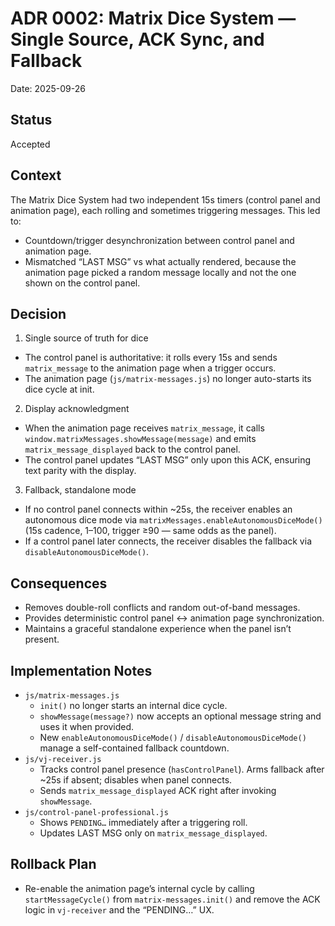 # ADR 0002: Matrix Dice System — Single Source, ACK Sync, and Fallback

Date: 2025-09-26

## Status
Accepted

## Context
The Matrix Dice System had two independent 15s timers (control panel and animation page), each rolling and sometimes triggering messages. This led to:
- Countdown/trigger desynchronization between control panel and animation page.
- Mismatched “LAST MSG” vs what actually rendered, because the animation page picked a random message locally and not the one shown on the control panel.

## Decision
1) Single source of truth for dice
- The control panel is authoritative: it rolls every 15s and sends `matrix_message` to the animation page when a trigger occurs.
- The animation page (`js/matrix-messages.js`) no longer auto-starts its dice cycle at init.

2) Display acknowledgment
- When the animation page receives `matrix_message`, it calls `window.matrixMessages.showMessage(message)` and emits `matrix_message_displayed` back to the control panel.
- The control panel updates “LAST MSG” only upon this ACK, ensuring text parity with the display.

3) Fallback, standalone mode
- If no control panel connects within ~25s, the receiver enables an autonomous dice mode via `matrixMessages.enableAutonomousDiceMode()` (15s cadence, 1–100, trigger ≥90 — same odds as the panel).
- If a control panel later connects, the receiver disables the fallback via `disableAutonomousDiceMode()`.

## Consequences
- Removes double-roll conflicts and random out-of-band messages.
- Provides deterministic control panel ↔ animation page synchronization.
- Maintains a graceful standalone experience when the panel isn’t present.

## Implementation Notes
- `js/matrix-messages.js`
  - `init()` no longer starts an internal dice cycle.
  - `showMessage(message?)` now accepts an optional message string and uses it when provided.
  - New `enableAutonomousDiceMode()` / `disableAutonomousDiceMode()` manage a self-contained fallback countdown.
- `js/vj-receiver.js`
  - Tracks control panel presence (`hasControlPanel`). Arms fallback after ~25s if absent; disables when panel connects.
  - Sends `matrix_message_displayed` ACK right after invoking `showMessage`.
- `js/control-panel-professional.js`
  - Shows `PENDING…` immediately after a triggering roll.
  - Updates LAST MSG only on `matrix_message_displayed`.

## Rollback Plan
- Re-enable the animation page’s internal cycle by calling `startMessageCycle()` from `matrix-messages.init()` and remove the ACK logic in `vj-receiver` and the “PENDING…” UX.
